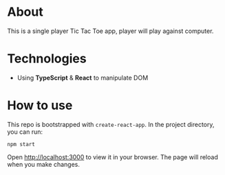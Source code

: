 # About

This is a single player Tic Tac Toe app, player will play against computer.

# Technologies

- Using **TypeScript** & **React** to manipulate DOM

# How to use
This repo is bootstrapped with `create-react-app`. In the project directory, you can run:

```
npm start
```

Open [http://localhost:3000](http://localhost:3000) to view it in your browser. The page will reload when you make changes.